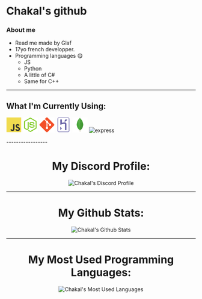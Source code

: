 # Chakal's github

### About me
* Read me made by Glaf
* 17yo french developper.
* Programming languages :yum:
    * JS
    * Python
    * A little of C#
    * Same for C++

-----------------
## What I'm Currently Using:
<p align="left">
  <img src="https://raw.githubusercontent.com/devicons/devicon/master/icons/javascript/javascript-original.svg" alt="express" width="40" height="40"/>
  <img src="https://raw.githubusercontent.com/devicons/devicon/master/icons/nodejs/nodejs-original.svg" alt="express" width="40" height="40"/>
  <img src="https://raw.githubusercontent.com/devicons/devicon/master/icons/git/git-original.svg" alt="express" width="40" height="40"/>
  <img src="https://raw.githubusercontent.com/devicons/devicon/master/icons/heroku/heroku-original.svg" alt="express" width="40" height="40"/>
  <img src="https://raw.githubusercontent.com/devicons/devicon/master/icons/mongodb/mongodb-original.svg" alt="express" width="40" height="40"/>
  <img src="https://cdn.jsdelivr.net/gh/devicons/devicon/icons/python/python-original.svg" alt="express" width="40" height="40"/>
</p>
-----------------
<h1 align="center">My Discord Profile:</h1>
<div align="center">
<img alt="Chakal's Discord Profile" src="https://discord.c99.nl/widget/theme-2/861353252641570883.png" />
</div>

-----------------
<h1 align="center">My Github Stats:</h1>
<div align="center">
  <img alt="Chakal's Github Stats" src="https://github-readme-stats.vercel.app/api?username=Just-Chakal&show_icons=true&theme=dark&count_private=true"/>
</div>

-----------------
<h1 align="center">My Most Used Programming Languages:</h1>
<div align="center">
 <img alt="Chakal's Most Used Languages" src="https://github-readme-stats.vercel.app/api/top-langs/?username=Just-Chakal&layout=compact&theme=dark&count_private=true"/>
</div>
